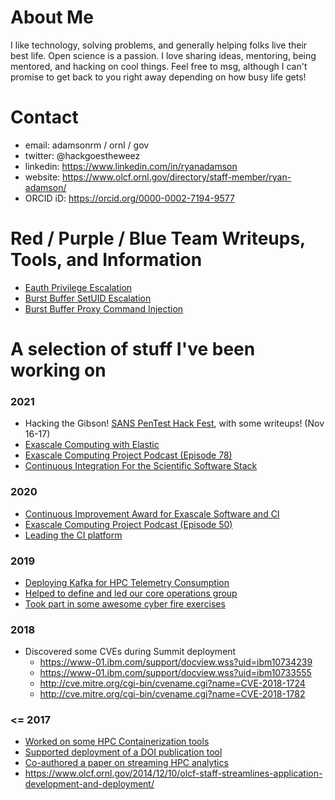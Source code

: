 <!--
**rmadamson/rmadamson** is a ✨ _special_ ✨ repository because its `README.md` (this file) appears on your GitHub profile.

Here are some ideas to get you started:

- 🔭 I’m currently working on ...
- 🌱 I’m currently learning ...
- 👯 I’m looking to collaborate on ...
- 🤔 I’m looking for help with ...
- 💬 Ask me about ...
- 📫 How to reach me: ...
- 😄 Pronouns: ...
- ⚡ Fun fact: ...
-->


# About Me

I like technology, solving problems, and generally helping folks live their best life.  Open science is a passion.  I love sharing ideas, mentoring, being mentored, and hacking on cool things.  Feel free to msg, although I can't promise to get back to you right away depending on how busy life gets!

# Contact
  - email: adamsonrm / ornl / gov
  - twitter: @hackgoestheweez
  - linkedin: https://www.linkedin.com/in/ryanadamson
  - website: https://www.olcf.ornl.gov/directory/staff-member/ryan-adamson/
  - ORCID iD: https://orcid.org/0000-0002-7194-9577

# Red / Purple / Blue Team Writeups, Tools, and Information
- [Eauth Privilege Escalation](https://github.com/rmadamson/rmadamson/blob/main/writeups/CVE-2018-1724_eauth.md)
- [Burst Buffer SetUID Escalation](https://github.com/rmadamson/rmadamson/blob/main/writeups/CVE-2018-1703_bbsetuid.md)
- [Burst Buffer Proxy Command Injection](https://github.com/rmadamson/rmadamson/blob/main/writeups/CVE-2018-1776_bbproxy.md)


# A selection of stuff I've been working on
### 2021 ###
  - Hacking the Gibson! [SANS PenTest Hack Fest](https://www.sans.org/cyber-security-training-events/pen-test-hackfest-2021-live-online/), with some writeups! (Nov 16-17)
  - [Exascale Computing with Elastic](https://www.elastic.co/elasticon/global/agenda?solutionProduct=null&type=null&technicalLevel=null&day=day-2)
  - [Exascale Computing Project Podcast (Episode 78)](https://www.exascaleproject.org/ensuring-the-exascale-ecosystem-lands-successfully-at-energy-department-facilities/)
  - [Continuous Integration For the Scientific Software Stack](https://www.exascaleproject.org/continuous-integration-the-path-to-the-future-for-hpc/)

### 2020 ###
  - [Continuous Improvement Award for Exascale Software and CI](https://www.olcf.ornl.gov/2020/11/18/olcf-researchers-staff-recognized-on-ut-battelle-awards-night/)
  - [Exascale Computing Project Podcast (Episode 50)](https://www.exascaleproject.org/tackling-the-complex-task-of-software-deployment-and-continuous-integration-at-facilities/)
  - [Leading the CI platform](https://www.exascaleproject.org/exascale-computing-project-announces-three-new-leaders-for-the-projects-hardware-and-integration-group/)


### 2019 ###
  - [Deploying Kafka for HPC Telemetry Consumption](https://www.olcf.ornl.gov/2019/12/16/olcf-supercharges-supercomputer-analytics-with-apache-kafka/)
  - [Helped to define and led our core operations group](https://www.olcf.ornl.gov/2019/01/17/nccs-introduces-hpc-core-operations-group/)
  - [Took part in some awesome cyber fire exercises](https://www.olcf.ornl.gov/2019/01/17/ornl-security-teams-prepare-to-take-the-heat-with-cyber-fire/)


### 2018 ###
  - Discovered some CVEs during Summit deployment
    - https://www-01.ibm.com/support/docview.wss?uid=ibm10734239
    - https://www-01.ibm.com/support/docview.wss?uid=ibm10733555
    - http://cve.mitre.org/cgi-bin/cvename.cgi?name=CVE-2018-1724
    - http://cve.mitre.org/cgi-bin/cvename.cgi?name=CVE-2018-1782


### <= 2017 ###
  - [Worked on some HPC Containerization tools](https://www.olcf.ornl.gov/2017/05/09/containers-provide-access-to-deep-learning-frameworks/)
  - [Supported deployment of a DOI publication tool](https://www.olcf.ornl.gov/2017/03/28/olcf-staff-develops-digital-object-identifier-framework-to-facilitate-open-access-to-datasets/)
  - [Co-authored a paper on streaming HPC analytics](https://www.osti.gov/biblio/1460236-big-data-meets-hpc-log-analytics-scalable-approach-understanding-systems-extreme-scale)
  - https://www.olcf.ornl.gov/2014/12/10/olcf-staff-streamlines-application-development-and-deployment/
